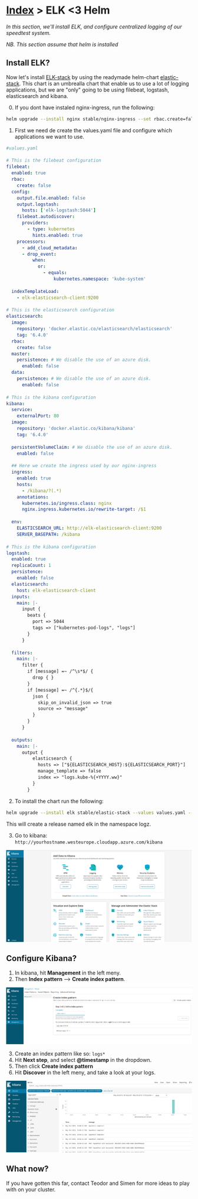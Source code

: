 # [Index](index) > ELK <3 Helm

_In this section, we'll install ELK, and configure centralized logging of our speedtest system._

_NB. This section assume that helm is installed_

## Install ELK?

Now let's install [ELK-stack](https://www.elastic.co/elk-stack) by using the readymade helm-chart [elastic-stack](https://github.com/helm/charts/tree/master/stable/elastic-stack). This chart is an umbrealla chart that enable us to use a lot of logging applications, but we are "only" going to be using filebeat, logstash, elasticsearch and kibana.

0. If you dont have instaled nginx-ingress, run the following:

```bash
helm upgrade --install nginx stable/nginx-ingress --set rbac.create=false`
```

1. First we need de create the values.yaml file and configure which applications we want to use.

```yaml
#values.yaml

# This is the filebeat configuration
filebeat:
  enabled: true
  rbac:
    create: false
  config:
    output.file.enabled: false
    output.logstash:
      hosts: ['elk-logstash:5044']
    filebeat.autodiscover:
      providers:
        - type: kubernetes
          hints.enabled: true
    processors:
      - add_cloud_metadata:
      - drop_event:
          when:
            or:
              - equals:
                  kubernetes.namespace: 'kube-system'

  indexTemplateLoad:
    - elk-elasticsearch-client:9200

# This is the elasticsearch configuration
elasticsearch:
  image:
    repository: 'docker.elastic.co/elasticsearch/elasticsearch'
    tag: '6.4.0'
  rbac:
    create: false
  master:
    persistence: # We disable the use of an azure disk.
      enabled: false
  data:
    persistence: # We disable the use of an azure disk.
      enabled: false

# This is the kibana configuration
kibana:
  service:
    externalPort: 80
  image:
    repository: 'docker.elastic.co/kibana/kibana'
    tag: '6.4.0'

  persistentVolumeClaim: # We disable the use of an azure disk.
    enabled: false

  ## Here we create the ingress used by our nginx-ingress
  ingress:
    enabled: true
    hosts:
      - /kibana/?(.*)
    annotations:
      kubernetes.io/ingress.class: nginx
      nginx.ingress.kubernetes.io/rewrite-target: /$1

  env:
    ELASTICSEARCH_URL: http://elk-elasticsearch-client:9200
    SERVER_BASEPATH: /kibana

# This is the kibana configuration
logstash:
  enabled: true
  replicaCount: 1
  persistence:
    enabled: false
  elasticsearch:
    host: elk-elasticsearch-client
  inputs:
    main: |-
      input {
        beats {
          port => 5044
          tags => ["kubernetes-pod-logs", "logs"]
        }
      }

  filters:
    main: |-
      filter {
        if [message] =~ /^\s*$/ {
          drop { }
        }
        if [message] =~ /^{.*}$/{
          json {
            skip_on_invalid_json => true
            source => "message"
          }
        }
      }

  outputs:
    main: |-
      output {
          elasticsearch {
            hosts => ["${ELASTICSEARCH_HOST}:${ELASTICSEARCH_PORT}"]
            manage_template => false
            index => "logs.kube-%{+YYYY.ww}"
          }
        }
```

2. To install the chart run the following:

```bash
helm upgrade --install elk stable/elastic-stack --values values.yaml --namespace logz
```

This will create a release named elk in the namespace logz.

3. Go to kibana: `http://yourhostname.westeurope.cloudapp.azure.com/kibana`

![Kibana](images/kibana.png)

## Configure Kibana?

1. In kibana, hit **Management** in the left meny.
2. Then **Index pattern** --> **Create index pattern**.

![Kibana](images/kibana-create-index.png)

3. Create an index pattern like so: `logs*`
4. Hit **Next step**, and select **@timestamp** in the dropdown.
5. Then click **Create index pattern**
6. Hit **Discover** in the left meny, and take a look at your logs.

![Kibana](images/kibana-logs.png)

## What now?
If you have gotten this far, contact Teodor and Simen for more ideas to play with on your cluster.
